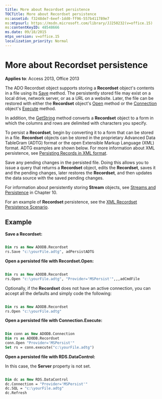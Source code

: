 ```yaml
---
title: More about Recordset persistence
TOCTitle: More about Recordset persistence
ms:assetid: f3248de7-6eef-1dd0-ff96-557b411789e7
ms:mtpsurl: https://msdn.microsoft.com/library/JJ250232(v=office.15)
ms:contentKeyID: 48548666
ms.date: 09/18/2015
mtps_version: v=office.15
localization_priority: Normal
---
```


# More about Recordset persistence

**Applies to**: Access 2013, Office 2013

The ADO Recordset object supports storing a **Recordset** object's contents in a file using its [Save](save-method-ado.md) method. The persistently stored file may exist on a local drive, network server, or as a URL on a website. Later, the file can be restored with either the **Recordset** object's [Open](open-method-ado-recordset.md) method or the [Connection](connection-object-ado.md) object's [Execute](https://docs.microsoft.com/office/vba/access/concepts/miscellaneous/execute-method-ado-connection) method.

In addition, the [GetString](getstring-method-ado.md) method converts a **Recordset** object to a form in which the columns and rows are delimited with characters you specify.

To persist a **Recordset**, begin by converting it to a form that can be stored in a file. **Recordset** objects can be stored in the proprietary Advanced Data TableGram (ADTG) format or the open Extensible Markup Language (XML) format. ADTG examples are shown below. For more information about XML persistence, see [Persisting Records in XML format](persisting-records-in-xml-format.md).

Save any pending changes in the persisted file. Doing this allows you to issue a query that returns a **Recordset** object, edits the **Recordset**, saves it and the pending changes, later restores the **Recordset**, and then updates the data source with the saved pending changes.

For information about persistently storing **Stream** objects, see [Streams and Persistence](streams-and-persistence.md) in Chapter 10.

For an example of **Recordset** persistence, see the [XML Recordset Persistence Scenario](xml-recordset-persistence-scenario.md).

## Example

**Save a Recordset:**

```vb 
 
Dim rs as New ADODB.Recordset 
rs.Save "c:\yourFile.adtg", adPersistADTG 
```

**Open a persisted file with Recordset.Open:**

```vb 
 
Dim rs as New ADODB.Recordset 
rs.Open "c:\yourFile.adtg", "Provider='MSPersist'",,,adCmdFile
```

Optionally, if the **Recordset** does not have an active connection, you can accept all the defaults and simply code the following:

```vb 
 
Dim rs as New ADODB.Recordset 
rs.Open "c:\yourFile.adtg" 
```

**Open a persisted file with Connection.Execute:**

```vb 
 
Dim conn as New ADODB.Connection 
Dim rs as ADODB.Recordset 
conn.Open "Provider='MSPersist'" 
Set rs = conn.execute("c:\yourFile.adtg") 
```

**Open a persisted file with RDS.DataControl:**

In this case, the **Server** property is not set.

```vb 
 
Dim dc as New RDS.DataControl 
dc.Connection = "Provider='MSPersist'" 
dc.SQL = "c:\yourFile.adtg" 
dc.Refresh
```

